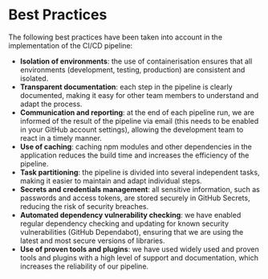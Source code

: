 # Best Practices

The following best practices have been taken into account in the implementation of the CI/CD pipeline:
- **Isolation of environments**: the use of containerisation ensures that all environments (development, testing, production) are consistent and isolated.
- **Transparent documentation**: each step in the pipeline is clearly documented, making it easy for other team members to understand and adapt the process.
- **Communication and reporting**: at the end of each pipeline run, we are informed of the result of the pipeline via email (this needs to be enabled in your GitHub account settings), allowing the development team to react in a timely manner.
- **Use of caching**: caching npm modules and other dependencies in the application reduces the build time and increases the efficiency of the pipeline.
- **Task partitioning**: the pipeline is divided into several independent tasks, making it easier to maintain and adapt individual steps.
- **Secrets and credentials management**: all sensitive information, such as passwords and access tokens, are stored securely in GitHub Secrets, reducing the risk of security breaches.
- **Automated dependency vulnerability checking**: we have enabled regular dependency checking and updating for known security vulnerabilities (GitHub Dependabot), ensuring that we are using the latest and most secure versions of libraries.
- **Use of proven tools and plugins**: we have used widely used and proven tools and plugins with a high level of support and documentation, which increases the reliability of our pipeline.